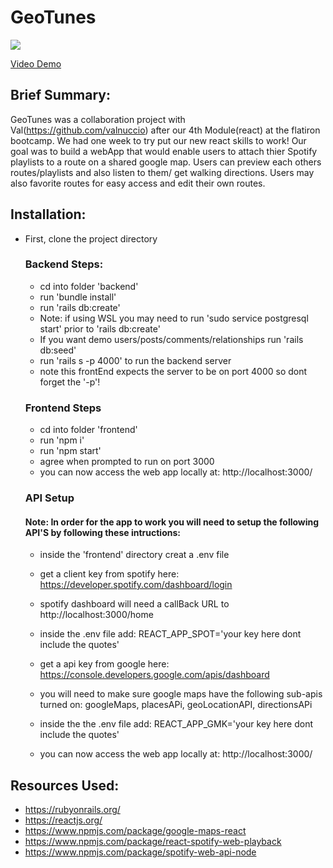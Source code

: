 # GeoTunes
![](https://media.giphy.com/media/GtMx4U2JkHYSqR1xLF/giphy.gif)

[Video Demo](https://www.loom.com/share/0b41eeabdbd84459a0bfe0c43a16348e?sharedAppSource=personal_library)

## Brief Summary: 
GeoTunes was a collaboration project with Val(https://github.com/valnuccio) after our 4th Module(react) at the flatiron bootcamp. We had one week to try put our new react skills to work! Our goal was to build a webApp that would enable users to attach thier Spotify playlists to a route on a shared google map. Users can preview each others routes/playlists and also listen to them/ get walking directions. Users may also favorite routes for easy access and edit their own routes.

## Installation:
* First, clone the project directory

  ### Backend Steps:
  * cd into folder 'backend'
  * run 'bundle install'
  * run 'rails db:create'
  * Note: if using WSL you may need to run 'sudo service postgresql start' prior to 'rails db:create'
  * If you want demo users/posts/comments/relationships run 'rails db:seed'
  * run 'rails s -p 4000' to run the backend server
  * note this frontEnd expects the server to be on port 4000 so dont forget the '-p'!

  ### Frontend Steps
  * cd into folder 'frontend'
  * run 'npm i'
  * run 'npm start'
  * agree when prompted to run on port 3000
  * you can now access the web app locally at: http://localhost:3000/
  
  ### API Setup
  #### Note: In order for the app to work you will need to setup the following API'S by following these intructions:
  * inside the 'frontend' directory creat a .env file
  * get a client key from spotify here: https://developer.spotify.com/dashboard/login
  * spotify dashboard will need a callBack URL to http://localhost:3000/home
  * inside the .env file add: REACT_APP_SPOT='your key here dont include the quotes'
  
  * get a api key from google here: https://console.developers.google.com/apis/dashboard
  * you will need to make sure google maps have the following sub-apis turned on: googleMaps, placesAPi, geoLocationAPI, directionsAPi
  * inside the the .env file add: REACT_APP_GMK='your key here dont include the quotes'
  * you can now access the web app locally at: http://localhost:3000/
  
## Resources Used:
* https://rubyonrails.org/
* https://reactjs.org/
* https://www.npmjs.com/package/google-maps-react
* https://www.npmjs.com/package/react-spotify-web-playback
* https://www.npmjs.com/package/spotify-web-api-node
